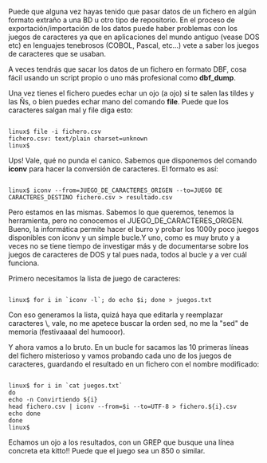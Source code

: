 Puede que alguna vez hayas tenido que pasar datos de un fichero en algún formato extraño a una BD u otro tipo de repositorio. En el proceso de exportación/importación de los datos puede haber problemas con los juegos de caracteres ya que en aplicaciones del mundo antiguo (vease DOS etc) en lenguajes tenebrosos (COBOL, Pascal, etc...) vete a saber los juegos de caracteres que se usaban.

A veces tendrás que sacar los datos de un fichero en formato DBF, cosa fácil usando un script propio
o uno más profesional como <b>dbf_dump</b>.

Una vez tienes el fichero puedes echar un ojo (a ojo) si te salen las tildes y las Ñs, o bien puedes echar mano del comando <b>file</b>. Puede que los caracteres salgan mal y file diga esto:

<code>
linux$ file -i fichero.csv
fichero.csv: text/plain charset=unknown
linux$
</code>

Ups! Vale, qué no punda el canico. Sabemos que disponemos del comando <b>iconv</b> para hacer la conversión de caracteres. El formato es así:

<code>
linux$ iconv --from=JUEGO_DE_CARACTERES_ORIGEN --to=JUEGO DE CARACTERES_DESTINO fichero.csv > resultado.csv
</code>

Pero estamos en las mismas. Sabemos lo que queremos, tenemos la herramienta, pero no conocemos el JUEGO_DE_CARACTERES_ORIGEN.
Bueno, la informática permite hacer el burro y probar los 1000y poco juegos disponibles con iconv y un simple bucle.Y uno, como es muy bruto y a veces no se tiene tiempo de investigar más y de documentarse sobre los juegos de caracteres de DOS y tal pues nada, todos al bucle y a ver cuál funciona.

Primero necesitamos la lista de juego de caracteres:

<code>
linux$ for i in `iconv -l`; do echo $i; done > juegos.txt
</code>

Con eso generamos la lista, quizá haya que editarla y reemplazar caracteres \\, vale, no me apetece buscar la orden sed, no me la "sed" de memoria (festivaaaal del humooor).

Y ahora vamos a lo bruto. En un bucle for sacamos las 10 primeras líneas del fichero misterioso y vamos probando cada uno de los juegos de caracteres, guardando el resultado en un fichero con el nombre modificado:

<code>
linux$ for i in `cat juegos.txt`
do 
echo -n Convirtiendo ${i}
head fichero.csv | iconv --from=$i --to=UTF-8 > fichero.${i}.csv
echo done
done
linux$
</code>

Echamos un ojo a los resultados, con un GREP que busque una línea concreta eta kitto!!
Puede que el juego sea un 850 o similar.
